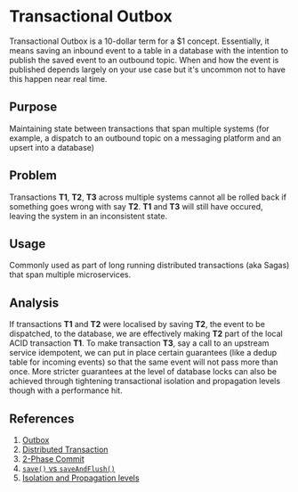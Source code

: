# Transactional Outbox 
Transactional Outbox is a 10-dollar term for a $1 concept. Essentially, it means saving an inbound event to a table in a database with the intention to publish the saved event to an outbound topic. When and how the event is published depends largely on your use case but it's uncommon not to have this happen near real time.

## Purpose
Maintaining state between transactions that span multiple systems (for example, a dispatch to an outbound topic on a messaging platform and an upsert into a database)

## Problem
Transactions **T1**, **T2**, **T3** across multiple systems cannot all be rolled back if something goes wrong with say **T2**. **T1** and **T3** will still have occured, leaving the system in an inconsistent state. 

## Usage
Commonly used as part of long running distributed transactions (aka Sagas) that span multiple microservices.

## Analysis
If transactions **T1** and **T2** were localised by saving **T2**, the event to be dispatched, to the database, we are effectively making **T2** part of the local ACID transaction **T1**. To make transaction **T3**, say a call to an upstream service idempotent, we can put in place certain guarantees (like a dedup table for incoming events) so that the same event will not pass more than once. More stricter guarantees at the level of database locks can also be achieved through tightening transactional isolation and propagation levels though with a performance hit.

## References
1. [Outbox](https://softwaremill.com/microservices-101/)
2. [Distributed Transaction](https://hazelcast.com/glossary/distributed-transaction/)
3. [2-Phase Commit](https://martinfowler.com/articles/patterns-of-distributed-systems/two-phase-commit.html)
4. [`save()` vs `saveAndFlush()`](https://stackoverflow.com/a/43884321)
5. [Isolation and Propagation levels](https://stackoverflow.com/questions/8490852/spring-transactional-isolation-propagation)
